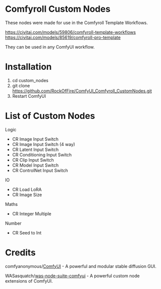 # Comfyroll Custom Nodes

These nodes were made for use in the Comfyroll Template Workflows.

https://civitai.com/models/59806/comfyroll-template-workflows
https://civitai.com/models/85619/comfyroll-pro-template

They can be used in any ComfyUI workflow.

# Installation

1. cd custom_nodes
2. git clone https://github.com/RockOfFire/ComfyUI_Comfyroll_CustomNodes.git
3. Restart ComfyUI

# List of Custom Nodes

Logic
* CR Image Input Switch
* CR Image Input Switch (4 way)
* CR Latent Input Switch
* CR Conditioning Input Switch
* CR Clip Input Switch
* CR Model Input Switch
* CR ControlNet Input Switch

IO
* CR Load LoRA
* CR Image Size

Maths
* CR Integer Multiple
   
Number
* CR Seed to Int

# Credits

comfyanonymous/[ComfyUI](https://github.com/comfyanonymous/ComfyUI) - A powerful and modular stable diffusion GUI.

WASasquatch/[was-node-suite-comfyui](https://github.com/WASasquatch/was-node-suite-comfyui) - A powerful custom node extensions of ComfyUI.

